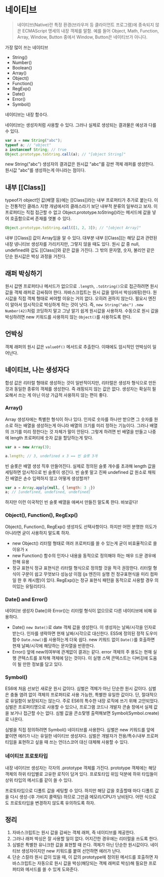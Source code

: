 # 네이티브

> 네이티브(Native)란 특정 환경(브라우저 등 클라이언트 프로그램)에 종속되지 않은 ECMAScript 명세의 내장 객체를 말함. 예를 들어 Object, Math, Function, Array, Window, Button 중에서 Window, Button은 네이티브가 아니다.

가장 많이 쓰는 네이티브

- String()
- Number()
- Boolean()
- Array()
- Object()
- Function()
- RegExp()
- Date()
- Error()
- Symbol()

네이티브는 내장 함수다.

네이티브는 생성자처럼 사용할 수 있다. 그러나 실제로 생성되는 결과물은 예상과 다를 수 있다.

```js
var a = new String("abc");
typeof a; // "object"
a instanceof String; // true
Object.prototype.toString.call(a); // "[object String]"
```

new String("abc") 생성자의 결과값은 원시값 "abc"를 감싼 객체 래퍼를 생성한다. 원시값 "abc"를 생성하는게 아니라는 점이다.

## 내부 [[Class]]

typeof가 object인 값(배열 등)에는 [[Class]]라는 내부 프로퍼티가 추가로 붙는다. 이는 전통적인 클래스 지향 개념에서의 클래스라기 보단 내부적 분류의 일부라고 보자. 이 프로퍼티는 직접 접근할 수 없고 Object.prototype.toString()라는 메서드에 값을 넣어 호출함으로써 존재를 엿볼 수 있다.

```js
Object.prototype.toString.call([1, 2, 3]); // "[object Array]"
```

내부 [[Class]] 값이 Array임을 알 수 있다. 대부분 내부 [[Class]]는 해당 값과 관련된 내장 넹니티브 생성자를 가리키지만, 그렇지 않을 때도 있다.
원시 값 중 null, undefined와 값도 [[Class]]와 같은 값을 가진다. 그 밖의 문자열, 숫자, 불리언 같은 단순 원시값은 박싱 과정을 거친다.

## 래퍼 박싱하기

원시 값엔 프로퍼티나 메서드가 없으므로 `.length`, `.toString()`으로 접근하려면 원시 값을 객체 래퍼로 감싸줘야 한다. 자바스크립트는 원시 값을 알아서 박싱(래핑)한다.
원시값을 직접 객체 형태로 써야할 이유는 거의 없다. 오히려 권하지 않는다. 필요시 엔진이 알아서 암시적으로 박싱하게 하는 것이 낫다. 즉, `new String("abc")` `.new Number(42)`처럼 코딩하지 말고 그냥 알기 쉽게 원시값을 사용하자.
수동으로 원시 값을 박싱하려면 new 키워드를 사용하지 않는 `Object()`를 사용하도록 한다.

## 언박싱

객체 래퍼의 원시 값은 `valueOf()` 메서드로 추출한다. 이때에도 암시적인 언박싱이 일어난다.

## 네이티브, 나는 생성자다

합성 값은 리터럴 형태로 생성하는 것이 일반적이지만, 리터럴은 생성자 형식으로 만든 것과 동일한 종류의 객체를 생성한다. 즉 래핑되지 않는 값은 없다.
생성자는 확실히 필요해서 쓰는 게 아닌 이상 가급적 사용하지 않는 편이 좋다.

### Array()

Array 생성자에는 특별한 형식이 하나 있다. 인자로 숫자를 하나만 받으면 그 숫자를 원소로 하는 배열을 생성하는게 아니라 배열의 크기를 미리 정하는 기능이다.
그러나 배열의 크기를 미리 정한다는 것 자체가 말이 안된다. 그렇게 하려면 빈 배열을 만들고 나중에 length 프로퍼티에 숫자 값을 할당하는게 맞다.

```js
var a = new Array(3);

a.length; // 3, undefined x 3 == 빈 슬롯 3개
```

빈 슬롯은 배열 생성 직후 만들어진다. 실제로 정의된 슬롯 개수를 초과해 length 값을 세팅하면 암시적으로 빈 슬롯이 생긴다.
빈 슬롯 말고 진짜 undefined 값 원소로 채워진 배열은 손수 입력하지 않고 어떻게 생성할까?

```js
var a = Array.apply(null, { length: 3 ;})
a; // [undefined, undefined, undefined]
```

하지만 이런 이국적인 빈 슬롯 배열을 애써서 만들진 말도록 한다. 바보같다!

### Object(), Function(), RegExp()

Object(), Function(), RegExp() 생성자도 선택사항이다. 하지만 어떤 분명한 의도가 아니라면 굳이 사용하지 말도록 하자.

- new Object()
  리터럴 형태로 여러 프로퍼티를 쓸 수 있는게 굳이 비효율적으로 쓸 이유가 x
- new Function()
  함수의 인자나 내용을 동적으로 정의해야 하는 매우 드문 경우에 한해 유용
- 정규 표현식
  정규 표현식은 리터럴 형식으로 정의할 것을 적극 권장한다. 리터럴 형식이 구문이 쉽고 무엇보다 성능상 이점 (js 엔진이 실행 전 정규표현식을 미리 컴파일 한 후 캐시함)이 있다. RegExp()는 정규 표현식 패턴을 동적으로 사용할 경우 의미있는 유틸리티다.

### Date() and Error()

네이티브 생성자 Date()와 Error()는 리터럴 형식이 없으므로 다른 네이티브에 비해 유용하다.

- Date()
  `new Date()`로 date 객체 값을 생성한다. 이 생성자는 날짜/시각을 인자로 받는다. 인자를 생략하면 현재 날짜/시각으로 대신한다. ES5에 정의된 정적 도우미 함수 `Date.now()`를 사용하는게 더욱 쉽다.
  new 키워드 없이 `Date()`를 호출하면 현재 날짜/시각에 해당하는 문자열을 반환한다.
- Error()
  앞에 new의여부에 관계없이 결과는 같다.
  error 객체의 주 용도는 현재 실행 콘텍스트를 포착해 객체에 담는 것이다. 이 실행 스택 콘텍스트는 디버깅에 도움이 될 만한 정보를 담고 있다.

### Symbol()

ES6에 처음 선보인 새로운 원시 값이다. 심벌은 객체가 아닌 단순한 원시 값이다.
심벌은 충돌 염려 없이 객체의 프로퍼티로 사용 가능한, 특별한 유일한 값이다. 단, 절대적으로 유일함이 보장되지는 않는다. 주로 ES6의 특수한 내장 로직에 쓰기 위해 고안되었다.
심벌은 프로퍼티명으로 사용할 수 있으나, 프로그램 코드나 개발자 콘솔 창에서 실제 값을 보거나 접근할 수는 없다. 심벌 값을 콘소랓엥 출력해보면 Symbol(Symbol.create)로 나온다.

심벌을 직접 정의하려면 Symbol() 네이티브를 사용한다. 심벌은 new 키워드를 앞에 붙이면 에러가 나는 유일한 네이티브 생성자다.
심벌은 개발자가 전용/특수/내부 프로퍼티임을 표현하고 싶을 때 쓰는 언더스코어 대신 대체해 사용할 수 있다.

### 네이티브 프로토타입

내장 네이티브 생성자는 각자의 .prototype 객체를 가진다. prototype 객체에는 해당 객체의 하위 타입별로 고유한 로직이 담겨 있다.
프로토타입 위임 덕분에 하위 타입들이 상위 타입의 메서드를 같이 쓸 수 있다.

프로토타입으로 디폴트 값을 세팅할 수 있다. 하지만 해당 값을 호출할때 마다 디폴트 값을 다시 생성-(후 가비지 콜렉팅) 하므로 그만큼 메모리/CPU가 낭비된다. 어떤 식으로도 프로토타입을 변경하지 않도록 유의하도록 하자.

## 정리

1. 자바스크립트는 원시 값을 감싸는 객체 래퍼, 즉 네이티브를 제공한다.
2. 그러나 래퍼 박싱은 잘 사용할 일이 없다. 어지간한 경우에는 리터럴을 쓰도록 한다.
3. 심벌은 특별한 유니크한 값을 표현할 때 쓴다. 객체가 아닌 단순한 원시값이다. 네이티브 생성자이지만 new 키워드를 붙여 선언하면 에러가 난다.
4. 단순 스칼라 원시 값이 있을 때, 이 값의 prototype에 정의된 메서드를 호출하면 자바스크립트는 자동으로 원시 값을 박싱(해당되는 객체 래퍼로 박싱)해 필요한 프로퍼티와 메서드를 쓸 수 있게 도와준다.

